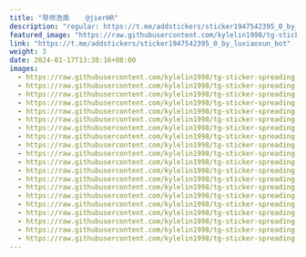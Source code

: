 ```yaml
---
title: "导师浩南    @jierHR"
description: "regular: https://t.me/addstickers/sticker1947542395_0_by_luxiaoxun_bot"
featured_image: "https://raw.githubusercontent.com/kylelin1998/tg-sticker-spreading-worldwide-images/main/img/8c5d4fd3-671e-46d1-9188-8b69aca95d51.jpg"
link: "https://t.me/addstickers/sticker1947542395_0_by_luxiaoxun_bot"
weight: 3
date: 2024-01-17T13:38:16+08:00
images:
  - https://raw.githubusercontent.com/kylelin1998/tg-sticker-spreading-worldwide-images/main/img/8c5d4fd3-671e-46d1-9188-8b69aca95d51.jpg
  - https://raw.githubusercontent.com/kylelin1998/tg-sticker-spreading-worldwide-images/main/img/e32e1268-7f57-443b-acee-2631e2909fac.jpg
  - https://raw.githubusercontent.com/kylelin1998/tg-sticker-spreading-worldwide-images/main/img/e37040b6-2733-4a81-bbaf-231a960d708f.jpg
  - https://raw.githubusercontent.com/kylelin1998/tg-sticker-spreading-worldwide-images/main/img/576cc18e-9b07-4dbb-a373-7715ca85b66b.jpg
  - https://raw.githubusercontent.com/kylelin1998/tg-sticker-spreading-worldwide-images/main/img/37c4d545-128a-405e-9247-c28984ba51f9.jpg
  - https://raw.githubusercontent.com/kylelin1998/tg-sticker-spreading-worldwide-images/main/img/9ed8a993-0379-4166-a688-d9be051df0a9.jpg
  - https://raw.githubusercontent.com/kylelin1998/tg-sticker-spreading-worldwide-images/main/img/7d586a54-871f-4f00-99d5-1add8ee47af7.jpg
  - https://raw.githubusercontent.com/kylelin1998/tg-sticker-spreading-worldwide-images/main/img/c1c0c53e-77f0-49b8-8aeb-773a123d9267.jpg
  - https://raw.githubusercontent.com/kylelin1998/tg-sticker-spreading-worldwide-images/main/img/2d1a74fe-aeae-4304-ac2b-ac44a162daf3.jpg
  - https://raw.githubusercontent.com/kylelin1998/tg-sticker-spreading-worldwide-images/main/img/d1b1d678-2018-483b-b5f5-6a10192b1885.jpg
  - https://raw.githubusercontent.com/kylelin1998/tg-sticker-spreading-worldwide-images/main/img/377ad822-8526-4054-8479-42c3f4d6e926.jpg
  - https://raw.githubusercontent.com/kylelin1998/tg-sticker-spreading-worldwide-images/main/img/b1125da2-eb8c-49d9-bedc-b70483022cda.jpg
  - https://raw.githubusercontent.com/kylelin1998/tg-sticker-spreading-worldwide-images/main/img/99b28329-e706-460a-94f9-93c4dbbb61e0.jpg
  - https://raw.githubusercontent.com/kylelin1998/tg-sticker-spreading-worldwide-images/main/img/6d63e83d-13d9-4585-9c12-84c990405fd8.jpg
  - https://raw.githubusercontent.com/kylelin1998/tg-sticker-spreading-worldwide-images/main/img/2f895f4a-9fb8-4552-97af-2e886b5e7ce8.jpg
  - https://raw.githubusercontent.com/kylelin1998/tg-sticker-spreading-worldwide-images/main/img/cd435f1b-0043-4de7-9682-b36ace6b32bd.jpg
  - https://raw.githubusercontent.com/kylelin1998/tg-sticker-spreading-worldwide-images/main/img/4486c3eb-9318-4735-9188-ea1fc79b226b.jpg
  - https://raw.githubusercontent.com/kylelin1998/tg-sticker-spreading-worldwide-images/main/img/45f9e982-79ef-4191-8aee-b3ce75918db2.jpg
  - https://raw.githubusercontent.com/kylelin1998/tg-sticker-spreading-worldwide-images/main/img/54df5842-ee9e-444a-a239-90765bb0a8cd.jpg
  - https://raw.githubusercontent.com/kylelin1998/tg-sticker-spreading-worldwide-images/main/img/6e2a7ff5-afbe-429a-ad87-2feedfb74397.jpg
---
```

